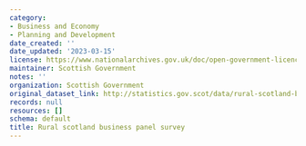 ```yaml
---
category:
- Business and Economy
- Planning and Development
date_created: ''
date_updated: '2023-03-15'
license: https://www.nationalarchives.gov.uk/doc/open-government-licence/version/3/
maintainer: Scottish Government
notes: ''
organization: Scottish Government
original_dataset_link: http://statistics.gov.scot/data/rural-scotland-business-panel-survey
records: null
resources: []
schema: default
title: Rural scotland business panel survey
---
```

